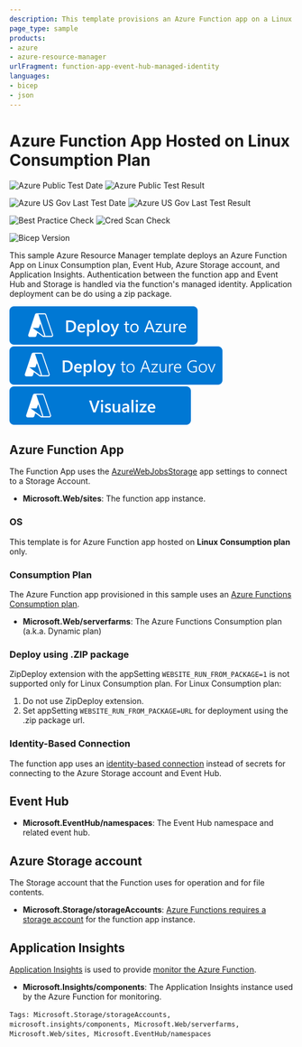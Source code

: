 ```yaml
---
description: This template provisions an Azure Function app on a Linux Consumption plan, along with an Event Hub, Azure Storage, and Application Insights.  The function app is able to use managed identity to connect to the Event Hub and Storage account.
page_type: sample
products:
- azure
- azure-resource-manager
urlFragment: function-app-event-hub-managed-identity
languages:
- bicep
- json
---
```

# Azure Function App Hosted on Linux Consumption Plan

![Azure Public Test Date](https://azurequickstartsservice.blob.core.windows.net/badges/quickstarts/microsoft.web/function-app-event-hub-managed-identity/PublicLastTestDate.svg)
![Azure Public Test Result](https://azurequickstartsservice.blob.core.windows.net/badges/quickstarts/microsoft.web/function-app-event-hub-managed-identity/PublicDeployment.svg)

![Azure US Gov Last Test Date](https://azurequickstartsservice.blob.core.windows.net/badges/quickstarts/microsoft.web/function-app-event-hub-managed-identity/FairfaxLastTestDate.svg)
![Azure US Gov Last Test Result](https://azurequickstartsservice.blob.core.windows.net/badges/quickstarts/microsoft.web/function-app-event-hub-managed-identity/FairfaxDeployment.svg)

![Best Practice Check](https://azurequickstartsservice.blob.core.windows.net/badges/quickstarts/microsoft.web/function-app-event-hub-managed-identity/BestPracticeResult.svg)
![Cred Scan Check](https://azurequickstartsservice.blob.core.windows.net/badges/quickstarts/microsoft.web/function-app-event-hub-managed-identity/CredScanResult.svg)

![Bicep Version](https://azurequickstartsservice.blob.core.windows.net/badges/quickstarts/microsoft.web/function-app-event-hub-managed-identity/BicepVersion.svg)

This sample Azure Resource Manager template deploys an Azure Function App on Linux Consumption plan, Event Hub, Azure Storage account, and Application Insights.  Authentication between the function app and Event Hub and Storage is handled via the function's managed identity.  Application deployment can be do using a zip package.

[![Deploy To Azure](https://raw.githubusercontent.com/Azure/azure-quickstart-templates/master/1-CONTRIBUTION-GUIDE/images/deploytoazure.svg?sanitize=true)](https://portal.azure.com/#create/Microsoft.Template/uri/https%3A%2F%2Fraw.githubusercontent.com%2FAzure%2Fazure-quickstart-templates%2Fmaster%2Fquickstarts%2Fmicrosoft.web%2Ffunction-app-event-hub-managed-identity%2Fazuredeploy.json)
[![Deploy To Azure US Gov](https://raw.githubusercontent.com/Azure/azure-quickstart-templates/master/1-CONTRIBUTION-GUIDE/images/deploytoazuregov.svg?sanitize=true)](https://portal.azure.us/#create/Microsoft.Template/uri/https%3A%2F%2Fraw.githubusercontent.com%2FAzure%2Fazure-quickstart-templates%2Fmaster%2Fquickstarts%2Fmicrosoft.web%2Ffunction-app-event-hub-managed-identity%2Fazuredeploy.json)
[![Visualize](https://raw.githubusercontent.com/Azure/azure-quickstart-templates/master/1-CONTRIBUTION-GUIDE/images/visualizebutton.svg?sanitize=true)](http://armviz.io/#/?load=https%3A%2F%2Fraw.githubusercontent.com%2FAzure%2Fazure-quickstart-templates%2Fmaster%2Fquickstarts%2Fmicrosoft.web%2Ffunction-app-event-hub-managed-identity%2Fazuredeploy.json)

## Azure Function App

The Function App uses the [AzureWebJobsStorage](https://docs.microsoft.com/azure/azure-functions/functions-app-settings#azurewebjobsstorage) app settings to connect to a Storage Account.

+ **Microsoft.Web/sites**: The function app instance.

### OS

This template is for Azure Function app hosted on **Linux Consumption plan** only.

### Consumption Plan

The Azure Function app provisioned in this sample uses an [Azure Functions Consumption plan](https://docs.microsoft.com/azure/azure-functions/consumption-plan).

+ **Microsoft.Web/serverfarms**: The Azure Functions Consumption plan (a.k.a. Dynamic plan)

### Deploy using .ZIP package

ZipDeploy extension with the appSetting `WEBSITE_RUN_FROM_PACKAGE=1` is not supported only for Linux Consumption plan. For Linux Consumption plan:

1. Do not use ZipDeploy extension.
2. Set appSetting `WEBSITE_RUN_FROM_PACKAGE=URL` for deployment using the .zip package url.

### Identity-Based Connection

The function app uses an [identity-based connection](https://learn.microsoft.com/azure/azure-functions/functions-reference?tabs=blob#configure-an-identity-based-connection) instead of secrets for connecting to the Azure Storage account and Event Hub.

## Event Hub

+ **Microsoft.EventHub/namespaces**: The Event Hub namespace and related event hub.

## Azure Storage account

The Storage account that the Function uses for operation and for file contents.

+ **Microsoft.Storage/storageAccounts**: [Azure Functions requires a storage account](https://docs.microsoft.com/azure/azure-functions/storage-considerations) for the function app instance.

## Application Insights

[Application Insights](https://docs.microsoft.com/azure/azure-monitor/app/app-insights-overview) is used to provide [monitor the Azure Function](https://docs.microsoft.com/azure/azure-functions/functions-monitoring).

+ **Microsoft.Insights/components**: The Application Insights instance used by the Azure Function for monitoring.

`Tags: Microsoft.Storage/storageAccounts, microsoft.insights/components, Microsoft.Web/serverfarms, Microsoft.Web/sites, Microsoft.EventHub/namespaces`

